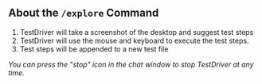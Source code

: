 ## About the `/explore` Command

1. TestDriver will take a screenshot of the desktop and suggest test steps
2. TestDriver will use the mouse and keyboard to execute the test steps.
3. Test steps will be appended to a new test file

_You can press the "stop" icon in the chat window to stop TestDriver at any time._

